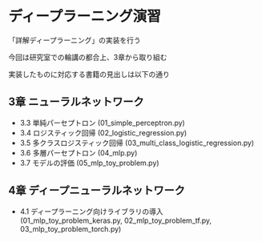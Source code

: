 # ディープラーニング演習
「詳解ディープラーニング」の実装を行う

今回は研究室での輪講の都合上、3章から取り組む

実装したものに対応する書籍の見出しは以下の通り

## 3章 ニューラルネットワーク
- 3.3 単純パーセプトロン (01_simple_perceptron.py)
- 3.4 ロジスティック回帰 (02_logistic_regression.py)
- 3.5 多クラスロジスティック回帰 (03_multi_class_logistic_regression.py)
- 3.6 多層パーセプトロン (04_mlp.py)
- 3.7 モデルの評価 (05_mlp_toy_problem.py)

## 4章 ディープニューラルネットワーク
- 4.1 ディープラーニング向けライブラリの導入 (01_mlp_toy_problem_keras.py, 02_mlp_toy_problem_tf.py, 03_mlp_toy_problem_torch.py)
